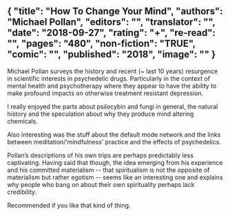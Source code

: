 {
 "title": "How To Change Your Mind",
 "authors": "Michael Pollan",
 "editors": "",
 "translator": "",
 "date": "2018-09-27",
 "rating": "+",
 "re-read": "",
 "pages": "480",
 "non-fiction": "TRUE",
 "comic": "",
 "published": "2018",
 "image": ""
}
---



Michael Pollan surveys the history and recent (~ last 10 years) resurgence in scientific interests in psychedelic drugs. Particularly in the context of mental health and psychotherapy where they appear to have the ability to make profound impacts on otherwise treatment resistant depression.

I really enjoyed the parts about psilocybin and fungi in general, the natural history and the speculation about why they produce mind altering chemicals.

Also interesting was the stuff about the default mode network and the links between meditation/’mindfulness’ practice and the effects of psychedelics.

Pollan’s descriptions of his own trips are perhaps predictably less captivating. Having said that though, the idea emerging from his experience and his committed materialism -- that spiritualism is not the opposite of materialism but rather egotism -- seems like an interesting one and explains why people who bang on about their own spirituality perhaps lack credibility.

Recommended if you like that kind of thing.
